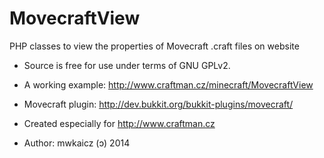 MovecraftView
=============

PHP classes to view the properties of Movecraft .craft files on website


- Source is free for use under terms of GNU GPLv2.

- A working example: http://www.craftman.cz/minecraft/MovecraftView

- Movecraft plugin: http://dev.bukkit.org/bukkit-plugins/movecraft/

- Created especially for http://www.craftman.cz

- Author: mwkaicz (ↄ) 2014
